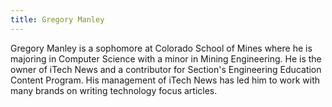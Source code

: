 ```yaml
---
title: Gregory Manley
---
```

Gregory Manley is a sophomore at Colorado School of Mines where he is majoring in Computer Science with a minor in Mining Engineering. He is  the owner of iTech News and a contributor for Section's Engineering Education Content Program. His management of iTech News has led him to work with many brands on writing technology focus articles.
